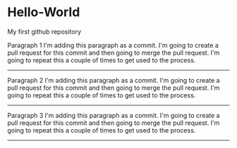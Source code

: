 # Hello-World
My first github repository

Paragraph 1
  I'm adding this paragraph as a commit. I'm going to create a pull request for this commit and then going to merge the pull request.
  I'm going to repeat this a couple of times to get used to the process.
  *****************************************************************************************************************


Paragraph 2
  I'm adding this paragraph as a commit. I'm going to create a pull request for this commit and then going to merge the pull request.
  I'm going to repeat this a couple of times to get used to the process.
  *****************************************************************************************************************


Paragraph 3
  I'm adding this paragraph as a commit. I'm going to create a pull request for this commit and then going to merge the pull request.
  I'm going to repeat this a couple of times to get used to the process.
  *****************************************************************************************************************
